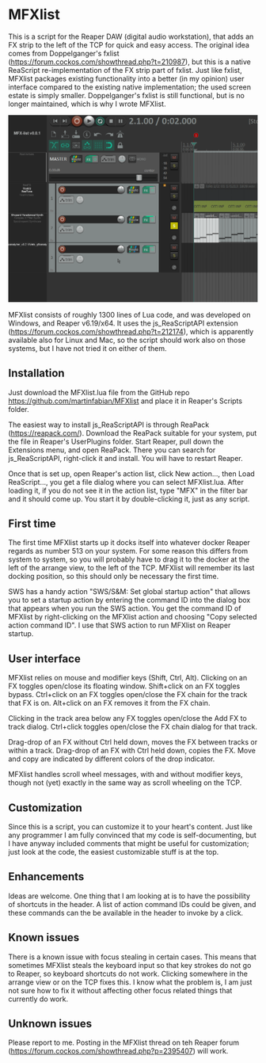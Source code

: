 # MFXlist
This is a script for the Reaper DAW (digital audio workstation), that adds an FX strip to the left of the TCP for quick and easy access. The original idea comes from Doppelganger's fxlist (https://forum.cockos.com/showthread.php?t=210987), but this is a native ReaScript re-implementation of the FX strip part of fxlist. Just like fxlist, MFXlist packages existing functionality into a better (in my opinion) user interface compared to the existing native implementation; the used screen estate is simply smaller. Doppelganger's fxlist is still functional, but is no longer maintained, which is why I wrote MFXlist.

![](MFXlist.gif)

MFXlist consists of roughly 1300 lines of Lua code, and was developed on Windows, and Reaper v6.19/x64. It uses the js_ReaScriptAPI extension (https://forum.cockos.com/showthread.php?t=212174), which is apparently available also for Linux and Mac, so the script should work also on those systems, but I have not tried it on either of them. 

## Installation

Just download the MFXlist.lua file from the GitHub repo https://github.com/martinfabian/MFXlist and place it in Reaper's Scripts folder. 

The easiest way to install js_ReaScriptAPI is through ReaPack (https://reapack.com/). Download the ReaPack suitable for your system, put the file in Reaper's UserPlugins folder. Start Reaper, pull down the Extensions menu, and open ReaPack. There you can search for js_ReaScriptAPI, right-click it and install. You will have to restart Reaper.

Once that is set up, open Reaper's action list, click New action..., then Load ReaScript..., you get a file dialog where you can select MFXlist.lua. After loading it, if you do not see it in the action list, type "MFX" in the filter bar and it should come up. You start it by double-clicking it, just as any script.

## First time

The first time MFXlist starts up it docks itself into whatever docker Reaper regards as number 513 on your system. For some reason this differs from system to system, so you will probably have to drag it to the docker at the left of the arrange view, to the left of the TCP. MFXlist will remember its last docking position, so this should only be necessary the first time.

SWS has a handy action "SWS/S&M: Set global startup action" that allows you to set a startup action by entering the command ID into the dialog box that appears when you run the SWS action. You get the command ID of MFXlist by right-clicking on the MFXlist action and choosing "Copy selected action command ID". I use that SWS action to run MFXlist on Reaper startup.

## User interface

MFXlist relies on mouse and modifier keys (Shift, Ctrl, Alt). Clicking on an FX toggles open/close its floating window. Shift+click on an FX toggles bypass. Ctrl+click on an FX toggles open/close the FX chain for the track that FX is on. Alt+click on an FX removes it from the FX chain.

Clicking in the track area below any FX toggles open/close the Add FX to track dialog. Ctrl+click toggles open/close the FX chain dialog for that track. 

Drag-drop of an FX without Ctrl held down, moves the FX between tracks or within a track. Drag-drop of an FX with Ctrl held down, copies the FX. Move and copy are indicated by different colors of the drop indicator.

MFXlist handles scroll wheel messages, with and without modifier keys, though not (yet) exactly in the same way as scroll wheeling on the TCP.

## Customization

Since this is a script, you can customize it to your heart's content. Just like any programmer I am fully convinced that my code is self-documenting, but I have anyway included comments that might be useful for customization; just look at the code, the easiest customizable stuff is at the top.

## Enhancements

Ideas are welcome. One thing that I am looking at is to have the possibility of shortcuts in the header. A list of action command IDs could be given, and these commands can the be available in the header to invoke by a click.

## Known issues

There is a known issue with focus stealing in certain cases. This means that sometimes MFXlist steals the keyboard input so that key strokes do not go to Reaper, so keyboard shortcuts do not work. Clicking somewhere in the arrange view or on the TCP fixes this. I know what the problem is, I am just not sure how to fix it without affecting other focus related things that currently do work.

## Unknown issues

Please report to me. Posting in the MFXlist thread on teh Reaper forum (https://forum.cockos.com/showthread.php?p=2395407) will work.